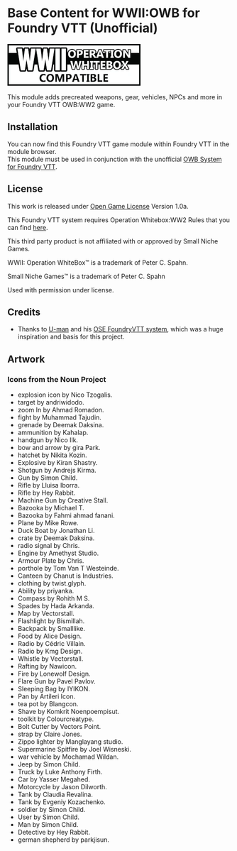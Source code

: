 # Base Content for WWII:OWB for Foundry VTT (Unofficial)

![OWBCL](src/assets/OWBCL.webp)

This module adds precreated weapons, gear, vehicles, NPCs and more in your Foundry VTT OWB:WW2 game.

## Installation

You can now find this Foundry VTT game module within Foundry VTT in the module browser.\
This module must be used in conjunction with the unofficial [OWB System for Foundry VTT](https://github.com/chrisesharp/foundryvtt-owb).

## License

This work is released under [Open Game License](OGL.txt) Version 1.0a.

This Foundry VTT system requires Operation Whitebox:WW2 Rules that you can find [here](https://www.drivethrurpg.com/product/196284/OWB001-WWII-Operation-WhiteBox).

This third party product is not affiliated with or approved by Small Niche Games.

WWII: Operation WhiteBox™ is a trademark of Peter C. Spahn.

Small Niche Games™ is a trademark of Peter C. Spahn

Used with permission under license.

## Credits

- Thanks to [U-man](https://gitlab.com/mesfoliesludiques) and his [OSE FoundryVTT system](https://gitlab.com/mesfoliesludiques/foundryvtt-ose/), which was a huge inspiration and basis for this project.

## Artwork

### Icons from the Noun Project

- explosion icon by Nico Tzogalis.
- target by andriwidodo.
- zoom In by Ahmad Romadon.
- fight by Muhammad Tajudin.
- grenade by Deemak Daksina.
- ammunition by Kahalap.
- handgun by Nico Ilk.
- bow and arrow by gira Park.
- hatchet by Nikita Kozin.
- Explosive by Kiran Shastry.
- Shotgun by Andrejs Kirma.
- Gun by Simon Child.
- Rifle by Lluisa Iborra.
- Rifle by Hey Rabbit.
- Machine Gun by Creative Stall.
- Bazooka by Michael T.
- Bazooka by Fahmi ahmad fanani.
- Plane by Mike Rowe.
- Duck Boat by Jonathan Li.
- crate by Deemak Daksina.
- radio signal by Chris.
- Engine by Amethyst Studio.
- Armour Plate by Chris.
- porthole by Tom Van T Westeinde.
- Canteen by Chanut is Industries.
- clothing by twist.glyph.
- Ability by priyanka.
- Compass by Rohith M S.
- Spades by Hada Arkanda.
- Map by Vectorstall.
- Flashlight by Bismillah.
- Backpack by Smalllike.
- Food by Alice Design.
- Radio by Cédric Villain.
- Radio by Kmg Design.
- Whistle by Vectorstall.
- Rafting by Nawicon.
- Fire by Lonewolf Design.
- Flare Gun by Pavel Pavlov.
- Sleeping Bag by IYIKON.
- Pan by Artileri Icon.
- tea pot by Blangcon.
- Shave by Komkrit Noenpoempisut.
- toolkit by Colourcreatype.
- Bolt Cutter by Vectors Point.
- strap by Claire Jones.
- Zippo lighter by Manglayang studio.
- Supermarine Spitfire by Joel Wisneski.
- war vehicle by Mochamad Wildan.
- Jeep by Simon Child.
- Truck by Luke Anthony Firth.
- Car by Yasser Megahed.
- Motorcycle by Jason Dilworth.
- Tank by Claudia Revalina.
- Tank by Evgeniy Kozachenko.
- soldier by Simon Child.
- User by Simon Child.
- Man by Simon Child.
- Detective by Hey Rabbit.
- german shepherd by parkjisun.
